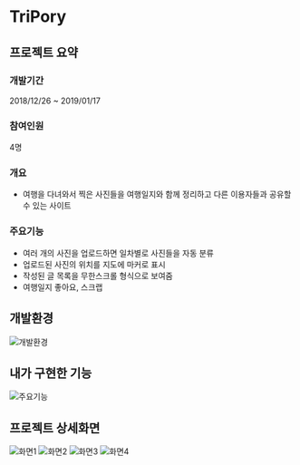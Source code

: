 # TriPory

## 프로젝트 요약
### 개발기간
2018/12/26 ~ 2019/01/17

### 참여인원
4명

### 개요
- 여행을 다녀와서 찍은 사진들을 여행일지와 함께 정리하고 다른 이용자들과 공유할 수 있는 사이트

### 주요기능
- 여러 개의 사진을 업로드하면 일차별로 사진들을 자동 분류
- 업로드된 사진의 위치를 지도에 마커로 표시
- 작성된 글 목록을 무한스크롤 형식으로 보여줌
- 여행일지 좋아요, 스크랩

## 개발환경
![개발환경](https://user-images.githubusercontent.com/45163261/94261746-53c29280-ff6d-11ea-885c-d315f682482b.PNG)

## 내가 구현한 기능
![주요기능](https://user-images.githubusercontent.com/45163261/94261749-558c5600-ff6d-11ea-96bb-81cc851b7fc1.PNG)

## 프로젝트 상세화면
![화면1](https://user-images.githubusercontent.com/45163261/94261753-5624ec80-ff6d-11ea-9cb2-d7ad107acc46.PNG)
![화면2](https://user-images.githubusercontent.com/45163261/94261756-57561980-ff6d-11ea-8755-9cdaad464bd8.PNG)
![화면3](https://user-images.githubusercontent.com/45163261/94261759-57eeb000-ff6d-11ea-926b-6e268bbb084a.PNG)
![화면4](https://user-images.githubusercontent.com/45163261/94261763-591fdd00-ff6d-11ea-8478-581d1905a6f0.PNG)
